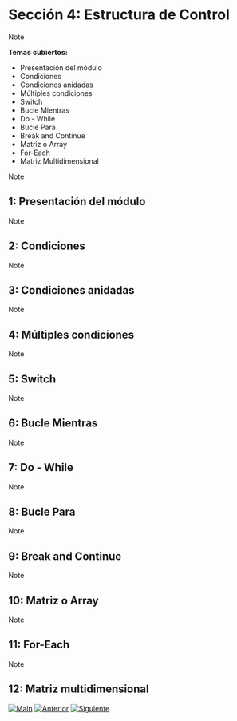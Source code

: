# Sección 4: Estructura de Control

> [!NOTE]
> **Temas cubiertos:**
> - Presentación del módulo
> - Condiciones
> - Condiciones anidadas
> - Múltiples condiciones
> - Switch
> - Bucle Mientras
> - Do - While
> - Bucle Para
> - Break and Continue
> - Matriz o Array
> - For-Each
> - Matriz Multidimensional

> [!NOTE]
> ## **1: Presentación del módulo**
>

> [!NOTE]
> ## **2: Condiciones**
>

> [!NOTE]
> ## **3: Condiciones anidadas**
> 

> [!NOTE]
> ## **4: Múltiples condiciones**
> 

> [!NOTE]
> ## **5: Switch**
> 

> [!NOTE]
> ## **6: Bucle Mientras**
> 

> [!NOTE]
> ## **7: Do - While**

> [!NOTE]
> ## **8: Bucle Para**
> 

> [!NOTE]
> ## **9: Break and Continue**

> [!NOTE]
> ## **10: Matriz o Array**
> 

> [!NOTE]
> ## **11: For-Each**
> 

> [!NOTE]
> ## **12: Matriz multidimensional**
> 
[![Main](https://img.shields.io/badge/🏠_Volver_al_Main-8A2BE2?style=for-the-badge&logo=github&logoColor=white)](https://github.com/juansuarezb/CursoJava/blob/main/README.md)
[![Anterior](https://img.shields.io/badge/←_Volver_a_Sección_3-8A2BE2?style=for-the-badge&logo=github&logoColor=white)](https://github.com/juansuarezb/CursoJava/blob/Seccion3/README.md)
[![Siguiente](https://img.shields.io/badge/Seccion5→-2E8B57?style=for-the-badge&logo=github&logoColor=white)](https://github.com/juansuarezb/CursoJava/blob/Seccion5/README.md)